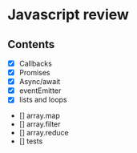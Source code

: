 # Javascript review
## Contents
 - [x] Callbacks
 - [x] Promises
 - [x] Async/await
 - [x] eventEmitter
 - [x] lists and loops
 - [] array.map
 - [] array.filter
 - [] array.reduce
 - [] tests

 

